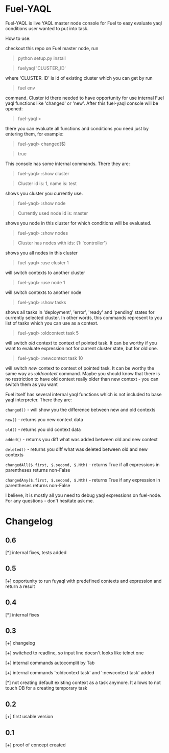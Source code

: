 # Fuel-YAQL

Fuel-YAQL is live YAQL master node console for Fuel to easy evaluate yaql
conditions user wanted to put into task.

How to use:

checkout this repo on Fuel master node, run

> python setup.py install

> fuelyaql 'CLUSTER_ID'

where 'CLUSTER_ID' is id of existing cluster which you can get by run

> fuel env

command. Cluster id there needed to have opportunity for use internal Fuel yaql
functions like 'changed' or 'new'. After this fuel-yaql console will be opened:

> fuel-yaql >

there you can evaluate all functions and conditions you need just by entering
them, for example:

> fuel-yaql> changed($)

> true

This console has some internal commands. There they are:

> fuel-yaql> :show cluster

> Cluster id is: 1, name is: test

shows you cluster you currently use.

> fuel-yaql> :show node

> Currently used node id is: master

shows you node in this cluster for which conditions will be evaluated.

> fuel-yaql> :show nodes

> Cluster has nodes with ids: {1: 'controller'}

shows you all nodes in this cluster

> fuel-yaql> :use cluster 1

will switch contexts to another cluster

> fuel-yaql> :use node 1

will switch contexts to another node

> fuel-yaql> :show tasks

shows all tasks in 'deployment', 'error', 'ready' and 'pending' states for
currently selected cluster. In other words, this commands represent to you
list of tasks which you can use as a context.

> fuel-yaql> :oldcontext task 5

will switch *old* context to context of pointed task. It can be worthy if you
want to evaluate expression not for current cluster state, but for old one.

> fuel-yaql> :newcontext task 10

will switch *new* context to context of pointed task. It can be worthy the same
way as *:oldcontext* command. Maybe you should know that there is no
restriction to have old context really older than new context - you can switch
them as you want


Fuel itself has several internal yaql functions which is not included to base
yaql interpreter. There they are:

```changed()``` - will show you the difference between new and old contexts

```new()``` - returns you new context data

```old()``` - returns you old context data

```added()``` - returns you diff what was added between old and new context

```deleted()``` - returns you diff what was deleted between old and new contexts

```changedAll($.first, $.second, $.Nth)``` - returns True if all expressions in
parentheses returns non-False

```changedAny($.first, $.second, $.Nth)``` - returns True if any expression in
parentheses returns non-False

I believe, it is mostly all you need to debug yaql expressions on fuel-node. For
any questions - don't hesitate ask me.

# Changelog

## 0.6

[*] internal fixes, tests added

## 0.5

[+] opportunity to run fuyaql with predefined contexts and expression and return
    a result

## 0.4

[*] internal fixes

## 0.3

[+] changelog

[+] switched to readline, so input line doesn't looks like telnet one

[+] internal commands autocomplit by Tab

[+] internal commands ':oldcontext task' and ':newcontext task' added

[*] not creating default existing context as a task anymore. It allows to not
  touch DB for a creating temporary task

## 0.2

[+] first usable version

## 0.1

[+] proof of concept created
